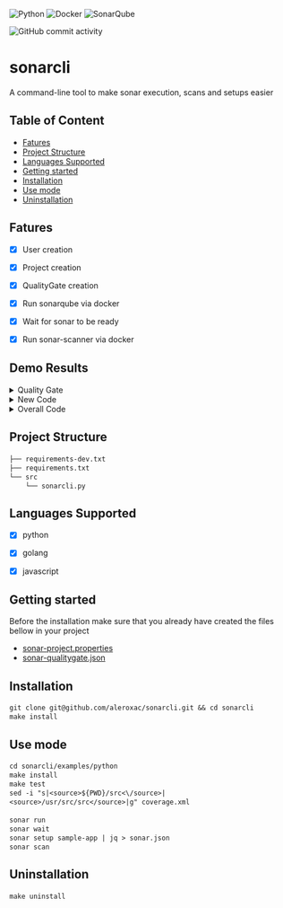 ![Python](https://img.shields.io/badge/Python-3776AB?style=for-the-badge&logo=python&logoColor=white)
![Docker](https://img.shields.io/badge/docker-%230db7ed.svg?style=for-the-badge&logo=docker&logoColor=white)
![SonarQube](https://img.shields.io/badge/SonarQube-red?style=for-the-badge&logo=sonarqube&logoColor=ffffff)

![GitHub commit activity](https://img.shields.io/github/commit-activity/w/aleroxac/sonar)


# sonarcli
A command-line tool to make sonar execution, scans and setups easier



## Table of Content
* [Fatures](#fatures)
* [Project Structure](#project-structure)
* [Languages Supported](#languages-supported)
* [Getting started](#getting-started)
* [Installation](#installation)
* [Use mode](#use-mode)
* [Uninstallation](#uninstallation)



## Fatures
- [x] User creation
- [x] Project creation
- [x] QualityGate creation
- [x] Run sonarqube via docker
- [x] Wait for sonar to be ready
- [x] Run sonar-scanner via docker


## Demo Results
<details>
  <summary>Quality Gate</summary>

![qualitygate](assets/qualitygate.png)
</details>

<details>
  <summary>New Code</summary>

![new-code](assets/project-overview-newcode.png)
</details>


<details>
  <summary>Overall Code</summary>

![overall-code](assets/project-overview-overallcode.png)
</details>



## Project Structure
```
├── requirements-dev.txt
├── requirements.txt
└── src
    └── sonarcli.py
```



## Languages Supported
- [x] python
- [x] golang
- [x] javascript



## Getting started
Before the installation make sure that you already have created the files bellow in your project
- [sonar-project.properties](examples/python/sonar-project.properties)
- [sonar-qualitygate.json](examples/python/sonar-qualitygate.json)



## Installation
``` shell
git clone git@github.com/aleroxac/sonarcli.git && cd sonarcli
make install
```



## Use mode
``` shell
cd sonarcli/examples/python
make install
make test
sed -i "s|<source>${PWD}/src<\/source>|<source>/usr/src/src</source>|g" coverage.xml

sonar run
sonar wait
sonar setup sample-app | jq > sonar.json
sonar scan
```



## Uninstallation
``` shell
make uninstall
```
